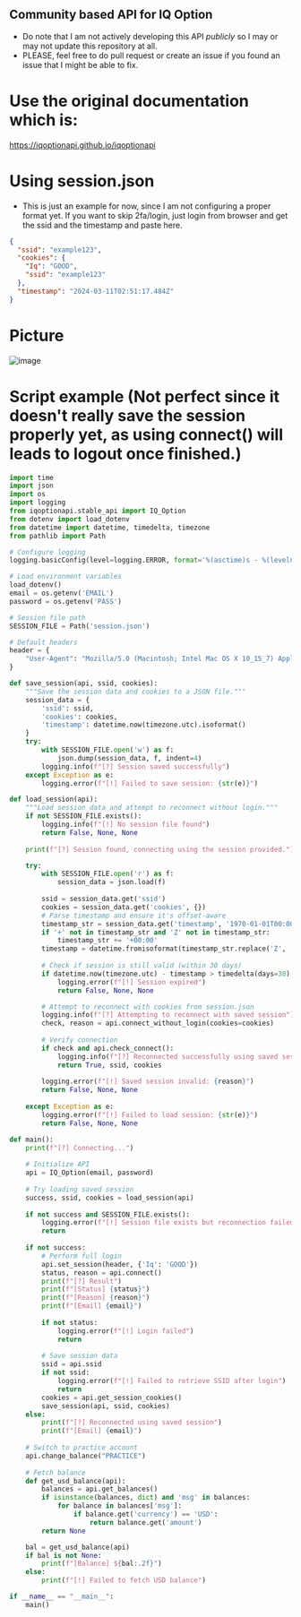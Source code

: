 ## Community based API for IQ Option
- Do note that I am not actively developing this API *publicly* so I may or may not update this repository at all.
- PLEASE, feel free to do pull request or create an issue if you found an issue that I might be able to fix.

# Use the original documentation which is:
https://iqoptionapi.github.io/iqoptionapi

# Using session.json
- This is just an example for now, since I am not configuring a proper format yet. If you want to skip 2fa/login, just login from browser and get the ssid and the timestamp and paste here.
```json
{
  "ssid": "example123",
  "cookies": {
    "Iq": "GOOD",
    "ssid": "example123"
  },
  "timestamp": "2024-03-11T02:51:17.484Z"
}
```

# Picture
![image](https://github.com/user-attachments/assets/14e5e058-8ec4-4598-9852-f40f10ca6807)

# Script example (Not perfect since it doesn't really save the session properly yet, as using connect() will leads to logout once finished.)
```python
import time
import json
import os
import logging
from iqoptionapi.stable_api import IQ_Option
from dotenv import load_dotenv
from datetime import datetime, timedelta, timezone
from pathlib import Path

# Configure logging
logging.basicConfig(level=logging.ERROR, format='%(asctime)s - %(levelname)s - %(message)s')

# Load environment variables
load_dotenv()
email = os.getenv('EMAIL')
password = os.getenv('PASS')

# Session file path
SESSION_FILE = Path('session.json')

# Default headers
header = {
    "User-Agent": "Mozilla/5.0 (Macintosh; Intel Mac OS X 10_15_7) AppleWebKit/605.1.15 (KHTML, like Gecko) Version/17.1.0 Safari/605.1.1"
}

def save_session(api, ssid, cookies):
    """Save the session data and cookies to a JSON file."""
    session_data = {
        'ssid': ssid,
        'cookies': cookies,
        'timestamp': datetime.now(timezone.utc).isoformat()
    }
    try:
        with SESSION_FILE.open('w') as f:
            json.dump(session_data, f, indent=4)
        logging.info(f"[?] Session saved successfully")
    except Exception as e:
        logging.error(f"[!] Failed to save session: {str(e)}")

def load_session(api):
    """Load session data and attempt to reconnect without login."""
    if not SESSION_FILE.exists():
        logging.info(f"[!] No session file found")
        return False, None, None
    
    print(f"[?] Session found, connecting using the session provided.")

    try:
        with SESSION_FILE.open('r') as f:
            session_data = json.load(f)
        
        ssid = session_data.get('ssid')
        cookies = session_data.get('cookies', {})
        # Parse timestamp and ensure it's offset-aware
        timestamp_str = session_data.get('timestamp', '1970-01-01T00:00:00')
        if '+' not in timestamp_str and 'Z' not in timestamp_str:
            timestamp_str += '+00:00'
        timestamp = datetime.fromisoformat(timestamp_str.replace('Z', '+00:00'))
        
        # Check if session is still valid (within 30 days)
        if datetime.now(timezone.utc) - timestamp > timedelta(days=30):
            logging.error(f"[!] Session expired")
            return False, None, None

        # Attempt to reconnect with cookies from session.json
        logging.info(f"[?] Attempting to reconnect with saved session")
        check, reason = api.connect_without_login(cookies=cookies)
        
        # Verify connection
        if check and api.check_connect():
            logging.info(f"[?] Reconnected successfully using saved session")
            return True, ssid, cookies
        
        logging.error(f"[!] Saved session invalid: {reason}")
        return False, None, None
    
    except Exception as e:
        logging.error(f"[!] Failed to load session: {str(e)}")
        return False, None, None

def main():
    print(f"[?] Connecting...")
    
    # Initialize API
    api = IQ_Option(email, password)
    
    # Try loading saved session
    success, ssid, cookies = load_session(api)
    
    if not success and SESSION_FILE.exists():
        logging.error(f"[!] Session file exists but reconnection failed. Delete session.json to attempt a new login.")
        return
    
    if not success:
        # Perform full login
        api.set_session(header, {'Iq': 'GOOD'})
        status, reason = api.connect()
        print(f"[?] Result")
        print(f"[Status] {status}")
        print(f"[Reason] {reason}")
        print(f"[Email] {email}")
        
        if not status:
            logging.error(f"[!] Login failed")
            return
        
        # Save session data
        ssid = api.ssid
        if not ssid:
            logging.error(f"[!] Failed to retrieve SSID after login")
            return
        cookies = api.get_session_cookies()
        save_session(api, ssid, cookies)
    else:
        print(f"[?] Reconnected using saved session")
        print(f"[Email] {email}")
    
    # Switch to practice account
    api.change_balance("PRACTICE")
    
    # Fetch balance
    def get_usd_balance(api):
        balances = api.get_balances()
        if isinstance(balances, dict) and 'msg' in balances:
            for balance in balances['msg']:
                if balance.get('currency') == 'USD':
                    return balance.get('amount')
        return None

    bal = get_usd_balance(api)
    if bal is not None:
        print(f"[Balance] ${bal:.2f}")
    else:
        print(f"[!] Failed to fetch USD balance")

if __name__ == "__main__":
    main()
```
